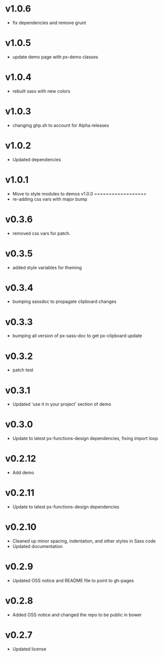v1.0.6
==================
* fix dependencies and remove grunt

v1.0.5
==================
* update demo page with px-demo classes

v1.0.4
==================
* rebuilt sass with new colors

v1.0.3
==================
* changing ghp.sh to account for Alpha releases

v1.0.2
==================
* Updated dependencies

v1.0.1
==================
* Move to style modules to demos
v1.0.0
==================
* re-adding css vars with major bump

v0.3.6
==================
* removed css vars for patch.

v0.3.5
==================
* added style variables for theming

v0.3.4
==================
* bumping sassdoc to propagate clipboard changes

v0.3.3
==================
* bumping all version of px-sass-doc to get px-clipboard update

v0.3.2
==================
* patch test

v0.3.1
==============================
* Updated 'use it in your project' section of demo

v0.3.0
==============================
* Update to latest px-functions-design dependencies, fixing import loop

v0.2.12
==============================
* Add demo

v0.2.11
==============================
* Update to latest px-functions-design dependencies

v0.2.10
==============================
* Cleaned up minor spacing, indentation, and other styles in Sass code
* Updated documentation

v0.2.9
==============================
* Updated OSS notice and README file to point to gh-pages

v0.2.8
==============================
* Added OSS notice and changed the repo to be public in bower

v0.2.7
========================
* Updated license
